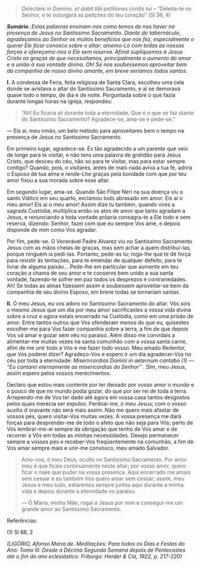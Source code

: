 > *Delectare in Domino, et dabit tibi petitiones cordis tui* – “Deleita-te no Senhor, e te outorgará as petições do teu coração” (Sl 36, 4)

***Sumário.** Estas palavras ensinam-nos como temos de nos haver na presença de Jesus no Santíssimo Sacramento. Diante do tabernáculo, agradeçamos ao Senhor os muitos benefícios que nos fez, especialmente o querer Ele ficar conosco sobre o altar; amemo-Lo com todas as nossas forças e ofereçamo-nos a Ele sem reserva. Afinal supliquemos a Jesus Cristo as graças de que necessitamos, principalmente o aumento do amor e a união à sua vontade divina. Oh! Se nós soubéssemos aproveitar bem da companhia de nosso divino amante, em breve seríamos todos santos.*

**I.** A condessa de Feria, feita religiosa de Santa Clara, escolheu uma cela donde se avistava o altar do Santíssimo Sacramento, e aí se demorava quase todo o tempo, de dia e de noite. Perguntada sobre o que fazia durante longas horas na igreja, respondeu:

> “Ah! Eu ficaria ali durante toda a eternidade. Que é o que se faz diante do Santíssimo Sacramento? Agradece-se, ama-se e pede-se.”

— Eis ai, meu irmão, um belo método para aproveitares bem o tempo na presença de Jesus no Santíssimo Sacramento.

Em primeiro lugar, agradece-se. És tão agradecido a um parente que veio de longe para te visitar, e não tens uma palavra de gratidão para Jesus Cristo, que desceu do céu, não só para te visitar, mas para estar sempre contigo? Quando, pois, o visitares, antes de mais nada aviva a tua fé, adora o Esposo de tua alma e rende-Lhe graças pela bondade com que por teu amor fixou a sua morada sobre esse altar.

Em segundo lugar, ama-se. Quando São Filipe Neri na sua doença viu o santo Viático em seu quarto, exclamou todo abrasado em amor: Eis ai o meu amor! Eis ai o meu amor! Assim dize tu também, quando vires a sagrada Custódia; multiplica então os atos de amor que tanto agradam a Jesus, e renunciando a toda vontade própria consagra-te a Ele todo e sem reserva, dizendo: Senhor, fazei com que eu sempre Vos ame, e depois disponde de mim como Vos agradar.

Por fim, pede-se. O Venerável Padre Alvarez viu no Santíssimo Sacramento Jesus com as mãos cheias de graças, mas sem achar a quem distribuí-las, porque ninguém ia pedi-las. Portanto, pede-as tu; roga-lhe que te dê força para resistir às tentações, para te emendar de qualquer defeito, para te livrar de alguma paixão… Pede-lhe em particular que aumente em teu coração a chama de seu amor e te conserve bem unido a sua santa vontade, fazendo-te sofrer em paz todos os desprezos e contrariedades. Ah! Se todas as almas fizessem assim e soubessem aproveitar-se bem da companhia de seu divino Esposo, em breve todas se tornariam santas.

**II.** Ó meu Jesus, eu vos adoro no Santíssimo Sacramento do altar. Vós sois o mesmo Jesus que um dia por meu amor sacrificastes a vossa vida divina sobre a cruz e agora estais encerrado na Custódia, como em uma prisão de amor. Entre tantos outros que Vos ofenderam menos do que eu, quisestes escolher-me para Vos fazer companhia sobre a terra, a fim de que depois Vos vá amar e gozar sem véu no paraíso. Além disso me convidais a alimentar-me muitas vezes na santa comunhão com a vossa santa carne, afim de me unir todo a Vós e me fazer todo vosso. Meu amado Redentor, que Vos poderei dizer? Agradeço-Vos e espero ir um dia agradecer-Vos no céu por toda a eternidade: *Miserircordias Domini in aeternum cantabo (1) — “Eu cantarei eternamente as misericórdias do Senhor”* . Sim, meu Jesus, assim espero pelos vossos merecimentos.

Declaro que estou mais contente por ter deixado por vosso amor o mundo e o pouco de que no mundo podia gozar, do que por ser rei de toda a terra. Arrependo-me de Vos ter dado até agora em vossa casa tantos desgostos pelos quais merecia ser expulso. Perdoai-me, ó meu Jesus; com o vosso auxílio d´oravante não será mais assim. Não me quero mais afastar de vossos pés, quero visitar-Vos muitas vezes. A vossa presença me dará forças para desprender-me de todo o afeto que não seja para Vós; perto de Vós lembrar-me-ei sempre da obrigação que tenho de Vos amar e de recorrer a Vós em todas as minhas necessidades. Desejo permanecer sempre a vossos pés e receber-Vos freqüentemente na comunhão, a fim de Vos amar sempre mais e unir-me convosco, meu amado Salvador.

> Amo-vos, ó meu Deus, oculto no Santíssimo Sacramento. Por amor meu é que ficais continuamente neste altar; por vosso amor, quero ficar o mais que puder na vossa presença. Aqui encerrado me amais sem cessar e eu também Vos quero amar sem cessar; assim, meu Jesus e meu tudo, estaremos sempre juntos aqui durante a minha vida e depois durante a eternidade no paraíso.
>
> — Ó Maria, minha Mãe, rogai a Jesus por mim e consegui-me um grande amor ao Santíssimo Sacramento.

Referências:

\(1\) Sl 88, 2

*(LIGÓRIO, Afonso Maria de. Meditações: Para todos os Dias e Festas do Ano: Tomo III: Desde a Décima Segunda Semana depois de Pentecostes até o fim do ano eclesiástico. Friburgo: Herder & Cia, 1922, p. 217-220)*
